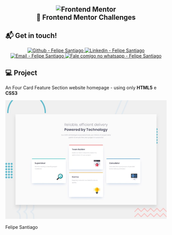 <h2 align="center">

  <img alt="Frontend Mentor" src="https://res.cloudinary.com/dr05turuf/image/upload/v1587857858/logo-desktop_m6xwzy.svg" width="200px" />
  <br/>
  🚀 Frontend Mentor Challenges
</h2>

## :mailbox_with_mail: Get in touch!

<p align="center">

  <a href="https://github.com/felsantiago" target="_blank" >
    <img alt="Github - Felipe Santiago" src="https://img.shields.io/badge/Github--%23F8952D?style=social&logo=github">
  </a>
  <a href="https://www.linkedin.com/in/felipe-santiago-a7706418a/" target="_blank" >
    <img alt="Linkedin - Felipe Santiago" src="https://img.shields.io/badge/Linkedin--%23F8952D?style=social&logo=linkedin">
  </a>
  <a href="mailto:fepuss@gmail.com" target="_blank" >
    <img alt="Email - Felipe Santiago" src="https://img.shields.io/badge/Email--%23F8952D?style=social&logo=gmail">
  </a>
  <a href="https://api.whatsapp.com/send?phone=5588997143829"
        target="_blank" >
    <img alt="Fale comigo no whatsapp - Felipe Santiago" src="https://img.shields.io/badge/Whatsapp--%23F8952D?style=social&logo=whatsapp">
  </a>
</p>

## :computer: Project

An Four Card Feature Section website homepage - using only **HTML5** e **CSS3**

<p align="center">
  <img src="./design/desktop-preview.jpg" >
</p>

Felipe Santiago
